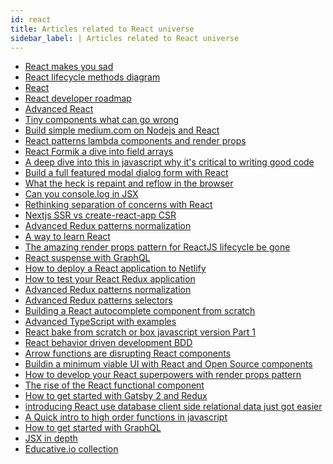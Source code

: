 ```yaml
---
id: react
title: Articles related to React universe
sidebar_label: | Articles related to React universe
---
```



- [React makes you sad](https://github.com/gaearon/react-makes-you-sad)
- [React lifecycle methods diagram](https://github.com/wojtekmaj/react-lifecycle-methods-diagram)
- [React](https://github.com/azat-co/react)
- [React developer roadmap](https://github.com/adam-golab/react-developer-roadmap)
- [Advanced React](https://advancedreact.com/)
- [Tiny components what can go wrong](https://blog.bitsrc.io/tiny-components-what-can-go-wrong-d6aa42d71370)
- [Build simple medium.com on Nodejs and React](https://codeburst.io/build-simple-medium-com-on-node-js-and-react-js-a278c5192f47)
- [React patterns lambda components and render props](https://itnext.io/react-patterns-lambda-components-and-render-props-c4dce3903a52)
- [React Formik a dive into field arrays](https://medium.com/@rossbulat/react-formik-a-dive-into-field-arrays-fc58fff8a791)
- [A deep dive into this in javascript why it's critical to writing good code](https://medium.freecodecamp.org/a-deep-dive-into-this-in-javascript-why-its-critical-to-writing-good-code-7dca7eb489e7)
- [Build a full featured modal dialog form with React](https://blog.bitsrc.io/build-a-full-featured-modal-dialog-form-with-react-651dcef6c571)
- [What the heck is repaint and reflow in the browser](https://blog.usejournal.com/what-the-heck-is-repaint-and-reflow-in-the-browser-b2d0fb980c08)
- [Can you console.log in JSX](https://medium.com/javascript-in-plain-english/can-you-console-log-in-jsx-732f2ad46fe1)
- [Rethinking separation of concerns with React](https://itnext.io/rethinking-separation-of-concerns-with-react-7e5de1b5c0f7)
- [Nextjs SSR vs create-react-app CSR](https://codeburst.io/next-js-ssr-vs-create-react-app-csr-7452f71599f6)
- [Advanced Redux patterns normalization](https://blog.brainsandbeards.com/advanced-redux-patterns-normalisation-6b9a5aa46e1f)
- [A way to learn React](https://itnext.io/a-way-to-learn-react-b95056eafebb)
- [The amazing render props pattern for ReactJS lifecycle be gone](https://itnext.io/the-amazing-render-props-pattern-for-react-js-lifecycle-begone-14e520fc3821)
- [React suspense with GraphQL](https://medium.com/open-graphql/react-suspense-with-graphql-d95cdef46bfe)
- [How to deploy a React application to Netlify](https://medium.freecodecamp.org/how-to-deploy-a-react-application-to-netlify-363b8a98a985)
- [How to test your React Redux application ](https://medium.com/asos-techblog/how-to-test-your-react-redux-application-48d90481a253)
- [Advanced Redux patterns normalization](https://blog.brainsandbeards.com/advanced-redux-patterns-normalisation-6b9a5aa46e1f)
- [Advanced Redux patterns selectors](https://blog.brainsandbeards.com/advanced-redux-patterns-selectors-cb9f88381d74)
- [Building a React autocomplete component from scratch](https://blog.bitsrc.io/building-a-react-autocomplete-component-from-scratch-3f4d5618aa14)
- [Advanced TypeScript with examples](https://levelup.gitconnected.com/advanced-typescript-types-with-examples-1d144e4eda9e)
- [React bake from scratch or box javascript version Part 1](https://codeburst.io/react-bake-from-scratch-or-box-javascript-version-part-1-149994a1adda)
- [React behavior driven development BDD](https://codeburst.io/react-behavior-driven-development-bdd-535afd364e5f)
- [Arrow functions are disrupting React components](https://blog.usejournal.com/arrow-functions-are-disrupting-react-components-63662d35f97b)
- [Buildin a minimum viable UI with React and Open Source components](https://medium.com/codepusher/building-a-minimum-viable-ui-with-react-and-open-source-components-3961e02418ba)
- [How to develop your React superpowers with render props pattern](https://medium.freecodecamp.org/how-to-develop-your-react-superpowers-with-the-render-props-pattern-b74e68c6d053)
- [The rise of the React functional component](https://medium.com/@mark.okeeffe_11887/the-rise-of-the-react-functional-component-138729aa1028)
- [How to get started with Gatsby 2 and Redux](https://medium.freecodecamp.org/how-to-get-started-with-gatsby-2-and-redux-ae1c543571ca)
- [introducing React use database client side relational data just got easier](https://medium.freecodecamp.org/introducing-react-use-database-client-side-relational-data-just-got-easier-d272c9465bf0)
- [A Quick intro to high order functions in javascript](https://medium.freecodecamp.org/a-quick-intro-to-higher-order-functions-in-javascript-1a014f89c6b)
- [How to get started with GraphQL](https://medium.com/@PrinceAshburton/how-to-get-started-with-graphql-a3fbe3d154a1)
- [JSX in depth](https://reactjs.org/docs/jsx-in-depth.html)
- [Educative.io collection](https://www.educative.io/collection/5661736652767232/5629499534213120)

<!-- - [](https://github.com/enaqx/awesome-react)
- []()
- []()
- []()
- []()


- []()
- []() -->

<!-- - [](https://blog.logrocket.com/5-common-practices-that-you-can-stop-doing-in-react-9e866df5d269)
- []()
- []()
- []()
- []()
- []()
- []() -->
<!--
JSX && Conditional rendering

- []() https://www.robinwieruch.de/conditional-rendering-react/
- []() https://stackoverflow.com/questions/46592833/how-to-use-switch-statement-inside-a-react-component?rq=1
- []() https://stackoverflow.com/questions/37782776/using-for-loops-and-switch-cases-in-react-to-dynamically-render-different-compon
- []() https://dzone.com/articles/react-jsx-how-to-do-it-the-right-way-part-ii-1

- []() https://glcheetham.name/2016/05/20/killing-switch-statements-in-react-with-the-strategy-pattern/
- []() https://caster.io/lessons/beginning-javascript-for-react-native-switch-case-statement
- []() https://blog.logrocket.com/conditional-rendering-in-react-c6b0e5af381e
- []() https://github.com/airbnb/enzyme/issues/353
- []() https://reactjs.org/docs/conditional-rendering.html
 -->
